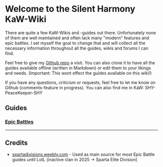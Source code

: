 # Welcome to the Silent Harmony KaW-Wiki

There are quite a few KaW-Wikis and -guides out there. Unfortunately none of them are well maintained and often lack many "modern" features and epic battles.
I set myself the goal to change that and will collect all the necessary information throughout all the guides, wikis and forums I can find.

Feel free to give my <a href="https://github.com/SHY-PeaceKeeper-SHY/kaw-wiki" target="_blank" rel="noopener noreferrer">Github repo</a> a visit. You can also clone it to have all the guides available offline (written in Markdown) or edit them to your likings and needs. (Important: This wont effect the guides available on this wiki!)

If you have any questions, criticism or requests, feel free to let me know on Github (comments-feature in progress). 
You can also find me in KaW: SHY-PeaceKeeper-SHY

## Guides

### [Epic Battles](epic-battles.md)

---
## Credits

* <a href="https://spartadivisions.weebly.com" target="_blank" rel="noopener noreferrer">spartadivisions.weebly.com</a> - Used as main source for most Epic Battle guides until LotL (inactive clan in 2025 -> Sparta Elite Division)
